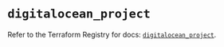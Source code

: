 # `digitalocean_project`

Refer to the Terraform Registry for docs: [`digitalocean_project`](https://registry.terraform.io/providers/digitalocean/digitalocean/2.50.0/docs/resources/project).
